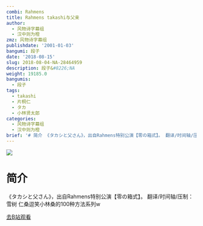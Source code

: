 ```yaml
---
combi: Rahmens
title: Rahmens takashi与父亲
author:
  - 风物诗字幕组
  - 汉中则为橙
zmz: 风物诗字幕组
publishdate: '2001-01-03'
bangumi: 段子
date: '2018-08-15'
slug: 2018-08-04-NA-28464959
description: 段子&#8226;NA
weight: 19185.0
bangumis:
  - 段子
tags:
  - takashi
  - 片桐仁
  - タカ
  - 小林贤太郎
categories:
  - 风物诗字幕组
  - 汉中则为橙
brief: '# 简介 《タカシと父さん》，出自Rahmens特别公演【零の箱式】。 翻译/时间轴/压制：雪树 仁桑逗笑小林桑的100种方法系列w'
---
```

![](https://i.imgur.com/Dz5txed.jpg)
# 简介  
《タカシと父さん》，出自Rahmens特别公演【零の箱式】。
翻译/时间轴/压制：雪树
仁桑逗笑小林桑的100种方法系列w  

[去B站观看](https://www.bilibili.com/video/av28464959/)
 
